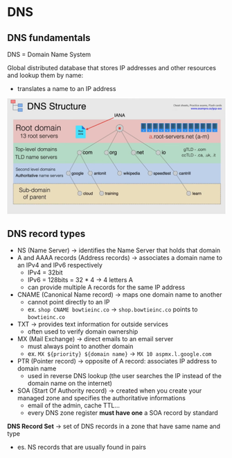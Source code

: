 # DNS

## DNS fundamentals

DNS = Domain Name System

Global distributed database that stores IP addresses and other resources and lookup them by name:

- translates a name to an IP address

![Dns Structure](ch5.10-dns.dns-structure.png)

## DNS record types

- NS (Name Server) -> identifies the Name Server that holds that domain
- A and AAAA records (Address records) -> associates a domain name to an IPv4 and IPv6 respectively
  - IPv4 = 32bit
  - IPv6 = 128bits = 32 * 4 -> 4 letters A
  - can provide multiple A records for the same IP address
- CNAME (Canonical Name record) -> maps one domain name to another
  - cannot point directly to an IP
  - ex. `shop CNAME bowtieinc.co` -> `shop.bowtieinc.co` points to `bowtieinc.co`
- TXT -> provides text information for outside services
  - often used to verify domain ownership
- MX (Mail Exchange) -> direct emails to an email server
  - must always point to another domain
  - ex. `MX ${priority} ${domain name}` -> `MX 10 aspmx.l.google.com`
- PTR (Pointer record) -> opposite of A record: associates IP address to domain name
  - used in reverse DNS lookup (the user searches the IP instead of the domain name on the internet)
- SOA (Start Of Authority record) -> created when you create your managed zone and specifies the authoritative informations
  - email of the admin, cache TTL...
  - every DNS zone register **must have one** a SOA record by standard

**DNS Record Set** -> set of DNS records in a zone that have same name and type

- es. NS records that are usually found in pairs